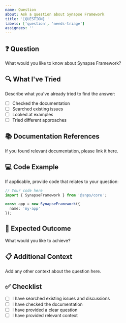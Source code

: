 ```yaml
---
name: Question
about: Ask a question about Synapse Framework
title: '[QUESTION] '
labels: ['question', 'needs-triage']
assignees: ''
---
```


## ❓ Question
What would you like to know about Synapse Framework?

## 🔍 What I've Tried
Describe what you've already tried to find the answer:
- [ ] Checked the documentation
- [ ] Searched existing issues
- [ ] Looked at examples
- [ ] Tried different approaches

## 📚 Documentation References
If you found relevant documentation, please link it here.

## 💻 Code Example
If applicable, provide code that relates to your question:

```typescript
// Your code here
import { SynapseFramework } from '@snps/core';

const app = new SynapseFramework({
  name: 'my-app'
});
```

## 🎯 Expected Outcome
What would you like to achieve?

## 📋 Additional Context
Add any other context about the question here.

## ✅ Checklist
- [ ] I have searched existing issues and discussions
- [ ] I have checked the documentation
- [ ] I have provided a clear question
- [ ] I have provided relevant context